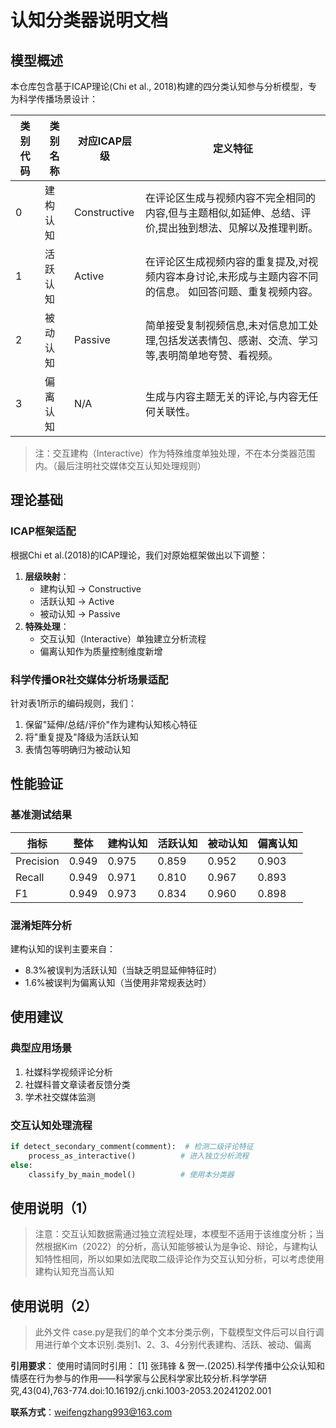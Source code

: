 # 认知分类器说明文档

## 模型概述
本仓库包含基于ICAP理论(Chi et al., 2018)构建的四分类认知参与分析模型，专为科学传播场景设计：

| 类别代码 | 类别名称 | 对应ICAP层级 | 定义特征 |
|----------|----------|--------------|----------|
| 0 | 建构认知 | Constructive | 在评论区生成与视频内容不完全相同的内容,但与主题相似,如延伸、总结、评价,提出独到想法、见解以及推理判断。 |
| 1 | 活跃认知 | Active | 在评论区生成视频内容的重复提及,对视频内容本身讨论,未形成与主题内容不同的信息。 如回答问题、重复视频内容。 |
| 2 | 被动认知 | Passive | 简单接受复制视频信息,未对信息加工处理,包括发送表情包、感谢、交流、学习等,表明简单地夸赞、看视频。 |
| 3 | 偏离认知 | N/A | 生成与内容主题无关的评论,与内容无任何关联性。 |

> 注：交互建构（Interactive）作为特殊维度单独处理，不在本分类器范围内。（最后注明社交媒体交互认知处理规则）

## 理论基础
### ICAP框架适配
根据Chi et al.(2018)的ICAP理论，我们对原始框架做出以下调整：
1. **层级映射**：
   - 建构认知 → Constructive
   - 活跃认知 → Active  
   - 被动认知 → Passive
2. **特殊处理**：
   - 交互认知（Interactive）单独建立分析流程
   - 偏离认知作为质量控制维度新增

### 科学传播OR社交媒体分析场景适配
针对表1所示的编码规则，我们：
1. 保留"延伸/总结/评价"作为建构认知核心特征
2. 将"重复提及"降级为活跃认知
3. 表情包等明确归为被动认知

## 性能验证
### 基准测试结果
| 指标 | 整体 | 建构认知 | 活跃认知 | 被动认知 | 偏离认知 |
|------|------|----------|----------|----------|----------|  
| Precision | 0.949 | 0.975 | 0.859 | 0.952 | 0.903 |
| Recall | 0.949 | 0.971 | 0.810 | 0.967 | 0.893 |
| F1 | 0.949 | 0.973 | 0.834 | 0.960 | 0.898 |

### 混淆矩阵分析
建构认知的误判主要来自：
- 8.3%被误判为活跃认知（当缺乏明显延伸特征时）
- 1.6%被误判为偏离认知（当使用非常规表达时）

## 使用建议
### 典型应用场景
1. 社媒科学视频评论分析
2. 社媒科普文章读者反馈分类  
3. 学术社交媒体监测

### 交互认知处理流程
```python
if detect_secondary_comment(comment):  # 检测二级评论特征
    process_as_interactive()          # 进入独立分析流程
else:
    classify_by_main_model()          # 使用本分类器
```
## 使用说明（1）
> 注意：交互认知数据需通过独立流程处理，本模型不适用于该维度分析；当然根据Kim（2022）的分析，高认知能够被认为是争论、辩论，与建构认知特性相同，所以如果如法爬取二级评论作为交互认知分析，可以考虑使用建构认知充当高认知
## 使用说明（2）
> 此外文件 case.py是我们的单个文本分类示例，下载模型文件后可以自行调用进行单个文本识别.类别1、2、3、4分别代表建构、活跃、被动、偏离

**引用要求**：
使用时请同时引用：
[1] 张玮锋 & 贺一.(2025).科学传播中公众认知和情感在行为参与的作用——科学家与公民科学家比较分析.科学学研究,43(04),763-774.doi:10.16192/j.cnki.1003-2053.20241202.001

**联系方式**：weifengzhang993@163.com
